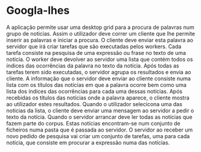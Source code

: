 # Googla-lhes

A aplicação permite usar uma desktop grid para a procura de palavras num grupo
de noticias. Assim o utilizador deve correr um cliente que lhe permite inserir as palavras e iniciar a
procura. O cliente deve enviar esta palavra ao servidor que irá criar tarefas que são executadas pelos
workers. Cada tarefa consiste na pesquisa de uma expressão ou frase no texto de uma notícia. O
worker deve devolver ao servidor uma lista que contém todos os índices das ocorrências da palavra
no texto da notícia. Após todas as tarefas terem sido executadas, o servidor agrupa os resultados e
envia ao cliente. A informação que o servidor deve enviar ao cliente consiste numa lista com os títulos
das notícias em que a palavra ocorre bem como uma lista dos índices das ocorrências para cada uma
dessas notícias. Após recebidas os títulos das notícias onde a palavra aparece, o cliente mostra ao
utilizador estes resultados. Quando o utilizador selecicona uma das noticias da lista, o cliente deve
enviar uma mensagem ao servidor a pedir o texto da notícia.
Quando o servidor arrancar deve ler todas as notícias que fazem parte do corpus. Estas notícias
encontram-se num conjunto de ficheiros numa pasta que é passada ao servidor. O servidor ao receber
um novo pedido de pesquisa vai criar um conjunto de tarefas, uma para cada notícia, que consiste
em procurar a expressão numa das notícias. 

